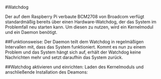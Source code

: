 #Watchdog

Der auf dem Raspberry Pi verbaute BCM2708 von Broadcom verfügt standardmäßig bereits über einen Hardware-Watchdog, der das System im Problemfall neu starten kann. Um diesen zu nutzen, wird ein Kernelmodul und ein Daemon benötigt.

##Funktionsweise:
Der Daemon teilt dem Watchdog in regelmäßigen Intervallen mit, dass das System funktioniert. Kommt es nun zu einem Problem und das System hängt sich auf, erhält der Watchdog keine Nachrichten mehr und setzt daraufhin das System zurück.

##Watchdog aktivieren und einrichten:
Laden des Kernelmoduls und anschließende Installation des Deamons:
